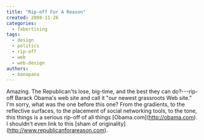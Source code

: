 ```yaml
---
title: "Rip-off For A Reason"
created: 2008-11-26
categories: 
  - fabertising
tags: 
  - design
  - politics
  - rip-off
  - web
  - web-design
authors: 
  - banapana
---
```


Amazing. The Republican'ts lose, big-time, and the best they can do?---rip-off Barack Obama's web site and call it "our newest grassroots Web site." I'm sorry, what was the one before this one? From the gradients, to the reflective surfaces, to the placement of social networking tools, to the tone, this things is a serious rip-off of all things \[Obama.com\](http://obama.com). I shouldn't even link to this \[sham of originality\](http://www.republicanforareason.com).
